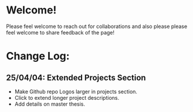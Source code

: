 # Welcome!
Please feel welcome to reach out for collaborations and also please please feel welcome to share feedback of the page!

# Change Log:
## 25/04/04: Extended Projects Section
- Make Github repo Logos larger in projects section.
- Click to extend longer project descriptions.
- Add details on master thesis.